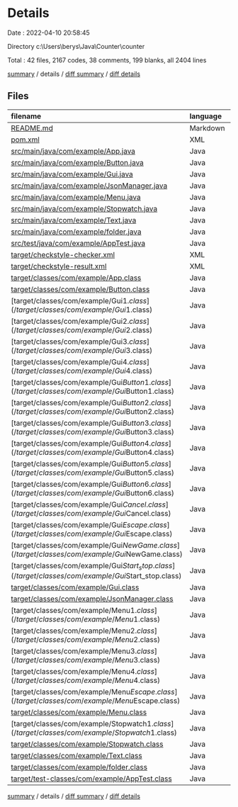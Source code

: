 # Details

Date : 2022-04-10 20:58:45

Directory c:\Users\berys\Java\Counter\counter

Total : 42 files,  2167 codes, 38 comments, 199 blanks, all 2404 lines

[summary](results.md) / details / [diff summary](diff.md) / [diff details](diff-details.md)

## Files
| filename | language | code | comment | blank | total |
| :--- | :--- | ---: | ---: | ---: | ---: |
| [README.md](/README.md) | Markdown | 5 | 0 | 2 | 7 |
| [pom.xml](/pom.xml) | XML | 178 | 1 | 2 | 181 |
| [src/main/java/com/example/App.java](/src/main/java/com/example/App.java) | Java | 8 | 0 | 3 | 11 |
| [src/main/java/com/example/Button.java](/src/main/java/com/example/Button.java) | Java | 120 | 1 | 22 | 143 |
| [src/main/java/com/example/Gui.java](/src/main/java/com/example/Gui.java) | Java | 313 | 0 | 65 | 378 |
| [src/main/java/com/example/JsonManager.java](/src/main/java/com/example/JsonManager.java) | Java | 39 | 0 | 9 | 48 |
| [src/main/java/com/example/Menu.java](/src/main/java/com/example/Menu.java) | Java | 124 | 1 | 43 | 168 |
| [src/main/java/com/example/Stopwatch.java](/src/main/java/com/example/Stopwatch.java) | Java | 47 | 0 | 11 | 58 |
| [src/main/java/com/example/Text.java](/src/main/java/com/example/Text.java) | Java | 27 | 0 | 6 | 33 |
| [src/main/java/com/example/folder.java](/src/main/java/com/example/folder.java) | Java | 234 | 2 | 25 | 261 |
| [src/test/java/com/example/AppTest.java](/src/test/java/com/example/AppTest.java) | Java | 9 | 6 | 4 | 19 |
| [target/checkstyle-checker.xml](/target/checkstyle-checker.xml) | XML | 146 | 27 | 3 | 176 |
| [target/checkstyle-result.xml](/target/checkstyle-result.xml) | XML | 261 | 0 | 1 | 262 |
| [target/classes/com/example/App.class](/target/classes/com/example/App.class) | Java | 10 | 0 | 0 | 10 |
| [target/classes/com/example/Button.class](/target/classes/com/example/Button.class) | Java | 77 | 0 | 1 | 78 |
| [target/classes/com/example/Gui$1.class](/target/classes/com/example/Gui$1.class) | Java | 15 | 0 | 0 | 15 |
| [target/classes/com/example/Gui$2.class](/target/classes/com/example/Gui$2.class) | Java | 12 | 0 | 0 | 12 |
| [target/classes/com/example/Gui$3.class](/target/classes/com/example/Gui$3.class) | Java | 11 | 0 | 0 | 11 |
| [target/classes/com/example/Gui$4.class](/target/classes/com/example/Gui$4.class) | Java | 12 | 0 | 0 | 12 |
| [target/classes/com/example/Gui$Button1.class](/target/classes/com/example/Gui$Button1.class) | Java | 11 | 0 | 0 | 11 |
| [target/classes/com/example/Gui$Button2.class](/target/classes/com/example/Gui$Button2.class) | Java | 11 | 0 | 0 | 11 |
| [target/classes/com/example/Gui$Button3.class](/target/classes/com/example/Gui$Button3.class) | Java | 11 | 0 | 0 | 11 |
| [target/classes/com/example/Gui$Button4.class](/target/classes/com/example/Gui$Button4.class) | Java | 11 | 0 | 0 | 11 |
| [target/classes/com/example/Gui$Button5.class](/target/classes/com/example/Gui$Button5.class) | Java | 11 | 0 | 0 | 11 |
| [target/classes/com/example/Gui$Button6.class](/target/classes/com/example/Gui$Button6.class) | Java | 14 | 0 | 0 | 14 |
| [target/classes/com/example/Gui$Cancel.class](/target/classes/com/example/Gui$Cancel.class) | Java | 13 | 0 | 0 | 13 |
| [target/classes/com/example/Gui$Escape.class](/target/classes/com/example/Gui$Escape.class) | Java | 13 | 0 | 0 | 13 |
| [target/classes/com/example/Gui$NewGame.class](/target/classes/com/example/Gui$NewGame.class) | Java | 15 | 0 | 0 | 15 |
| [target/classes/com/example/Gui$Start_stop.class](/target/classes/com/example/Gui$Start_stop.class) | Java | 15 | 0 | 0 | 15 |
| [target/classes/com/example/Gui.class](/target/classes/com/example/Gui.class) | Java | 79 | 0 | 0 | 79 |
| [target/classes/com/example/JsonManager.class](/target/classes/com/example/JsonManager.class) | Java | 30 | 0 | 0 | 30 |
| [target/classes/com/example/Menu$1.class](/target/classes/com/example/Menu$1.class) | Java | 19 | 0 | 1 | 20 |
| [target/classes/com/example/Menu$2.class](/target/classes/com/example/Menu$2.class) | Java | 18 | 0 | 1 | 19 |
| [target/classes/com/example/Menu$3.class](/target/classes/com/example/Menu$3.class) | Java | 11 | 0 | 0 | 11 |
| [target/classes/com/example/Menu$4.class](/target/classes/com/example/Menu$4.class) | Java | 12 | 0 | 0 | 12 |
| [target/classes/com/example/Menu$Escape.class](/target/classes/com/example/Menu$Escape.class) | Java | 15 | 0 | 0 | 15 |
| [target/classes/com/example/Menu.class](/target/classes/com/example/Menu.class) | Java | 60 | 0 | 0 | 60 |
| [target/classes/com/example/Stopwatch$1.class](/target/classes/com/example/Stopwatch$1.class) | Java | 17 | 0 | 0 | 17 |
| [target/classes/com/example/Stopwatch.class](/target/classes/com/example/Stopwatch.class) | Java | 33 | 0 | 0 | 33 |
| [target/classes/com/example/Text.class](/target/classes/com/example/Text.class) | Java | 20 | 0 | 0 | 20 |
| [target/classes/com/example/folder.class](/target/classes/com/example/folder.class) | Java | 70 | 0 | 0 | 70 |
| [target/test-classes/com/example/AppTest.class](/target/test-classes/com/example/AppTest.class) | Java | 10 | 0 | 0 | 10 |

[summary](results.md) / details / [diff summary](diff.md) / [diff details](diff-details.md)